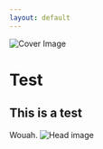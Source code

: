 ```yaml
---
layout: default
---
```


<img src="/ada-template-website/Pictures/Modern_Times_header.png" alt="Cover Image" class="cover-image">


# Test

## This is a test

Wouah.
![Head image](/ada-template-website/Pictures/Modern_Times_header.png)
